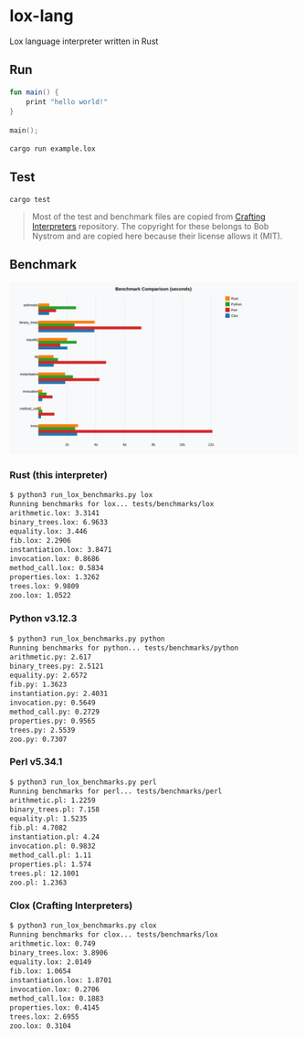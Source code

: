 # lox-lang

Lox language interpreter written in Rust

## Run

```kt
fun main() {
    print "hello world!"
}

main();
```

`cargo run example.lox`

## Test

`cargo test`

> Most of the test and benchmark files are copied from [Crafting Interpreters](https://github.com/munificent/craftinginterpreters) repository. The copyright for these belongs to Bob Nystrom and are copied here because their license allows it (MIT).

## Benchmark

![](./benchmark.svg)

### Rust (this interpreter)

```
$ python3 run_lox_benchmarks.py lox 
Running benchmarks for lox... tests/benchmarks/lox
arithmetic.lox: 3.3141
binary_trees.lox: 6.9633
equality.lox: 3.446
fib.lox: 2.2906
instantiation.lox: 3.8471
invocation.lox: 0.8686
method_call.lox: 0.5834
properties.lox: 1.3262
trees.lox: 9.9809
zoo.lox: 1.0522
```

### Python v3.12.3

```
$ python3 run_lox_benchmarks.py python
Running benchmarks for python... tests/benchmarks/python
arithmetic.py: 2.617
binary_trees.py: 2.5121
equality.py: 2.6572
fib.py: 1.3623
instantiation.py: 2.4031
invocation.py: 0.5649
method_call.py: 0.2729
properties.py: 0.9565
trees.py: 2.5539
zoo.py: 0.7307
```

### Perl v5.34.1

```
$ python3 run_lox_benchmarks.py perl  
Running benchmarks for perl... tests/benchmarks/perl
arithmetic.pl: 1.2259
binary_trees.pl: 7.158
equality.pl: 1.5235
fib.pl: 4.7082
instantiation.pl: 4.24
invocation.pl: 0.9832
method_call.pl: 1.11
properties.pl: 1.574
trees.pl: 12.1001
zoo.pl: 1.2363
```

### Clox (Crafting Interpreters)
```
$ python3 run_lox_benchmarks.py clox
Running benchmarks for clox... tests/benchmarks/lox
arithmetic.lox: 0.749
binary_trees.lox: 3.8906
equality.lox: 2.0149
fib.lox: 1.0654
instantiation.lox: 1.8701
invocation.lox: 0.2706
method_call.lox: 0.1883
properties.lox: 0.4145
trees.lox: 2.6955
zoo.lox: 0.3104
```
